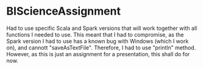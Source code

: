 # BIScienceAssignment
Had to use specific Scala and Spark versions that will work together with all functions I needed to use.
This meant that I had to compromise, as the Spark version I had to use has a known bug with Windows (which I work on), and cannott "saveAsTextFile".
Therefore, I had to use "println" method. However, as this is just an assignment for a presentation, this shall do for now.
